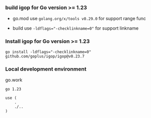 ### build igop for Go version >= 1.23

- go.mod use `golang.org/x/tools v0.29.0` for support range func

- build use `-ldflags="-checklinkname=0"` for support linkname

### Install igop for Go version >= 1.23
`go install -ldflags="-checklinkname=0" github.com/goplus/igop/igop@v0.23.7`


### Local development environment

go.work
```
go 1.23

use (
	.
	./..
)
```



